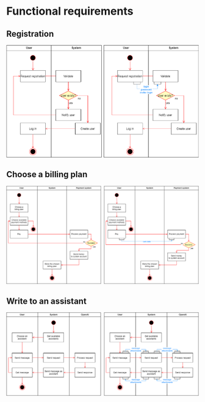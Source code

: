 # Functional requirements

## Registration

![registration](./figs/registration.png)

## Choose a billing plan

![choose_billing_plan](./figs/choose_billing_plan.png)

## Write to an assistant 

![write_to_assistant](./figs/write_to_assistant.png)


